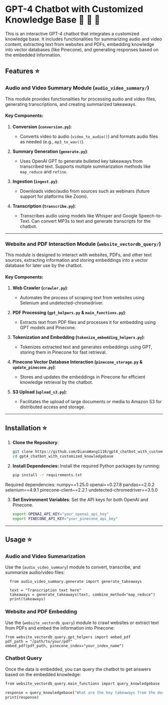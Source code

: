 # GPT-4 Chatbot with Customized Knowledge Base :rocket: :rocket: :rocket:

This is an interactive GPT-4 chatbot that integrates a customized knowledge base. It includes functionalities for summarizing audio and video content, extracting text from websites and PDFs, embedding knowledge into vector databases (like Pinecone), and generating responses based on the embedded information. 

## Features :star:

### Audio and Video Summary Module (`audio_video_summary/`)

This module provides functionalities for processing audio and video files, generating transcriptions, and creating summarized takeaways.

#### Key Components:
1. **Conversion (`conversion.py`)**: 
   - Converts video to audio (`video_to_audio()`) and formats audio files as needed (e.g., `mp3_to_wav()`).

2. **Summary Generation (`generate.py`)**: 
   - Uses OpenAI GPT to generate bulleted key takeaways from transcribed text. Supports multiple summarization methods like `map_reduce` and `refine`.

3. **Ingestion (`ingest.py`)**: 
   - Downloads video/audio from sources such as webinars (future support for platforms like Zoom).

4. **Transcription (`transcribe.py`)**: 
   - Transcribes audio using models like Whisper and Google Speech-to-Text. Can convert MP3s to text and generate transcripts for the chatbot.

---

### Website and PDF Interaction Module (`website_vectordb_query/`)

This module is designed to interact with websites, PDFs, and other text sources, extracting information and storing embeddings into a vector database for later use by the chatbot.

#### Key Components:
1. **Web Crawler (`crawler.py`)**: 
   - Automates the process of scraping text from websites using Selenium and undetected-chromedriver.

2. **PDF Processing (`gpt_helpers.py` & `main_functions.py`)**: 
   - Extracts text from PDF files and processes it for embedding using GPT models and Pinecone.

3. **Tokenization and Embedding (`tokenize_embedding_helpers.py`)**: 
   - Tokenizes extracted text and generates embeddings using GPT, storing them in Pinecone for fast retrieval.

4. **Pinecone Vector Database Interaction (`pinecone_storage.py` & `update_pinecone.py`)**: 
   - Stores and updates the embeddings in Pinecone for efficient knowledge retrieval by the chatbot.

5. **S3 Upload (`upload_s3.py`)**: 
   - Facilitates the upload of large documents or media to Amazon S3 for distributed access and storage.

---

## Installation :star: 

1. **Clone the Repository**:
   ```bash
   git clone https://github.com/DianaWang1110/gpt4_chatbot_with_customized_knowledgebase.git
   cd gpt4_chatbot_with_customized_knowledgebase
2. **Install Dependencies:** Install the required Python packages by running:
   ```bash
   pip install -r requirements.txt
   
  Required dependencies:
  numpy==1.25.0
  openai==0.27.8
  pandas==2.0.2
  selenium==4.9.1
  pinecone-client~=2.2.1
  undetected-chromedriver==3.5.0

3. **Set Environment Variables**: Set the API keys for both OpenAI and Pinecone.
   ```bash
   export OPENAI_API_KEY="your_openai_api_key"
   export PINECONE_API_KEY="your_pinecone_api_key"

 ---

  ## Usage :star: 
  ### Audio and Video Summarization
  Use the (`audio_video_summary`) module to convert, transcribe, and summarize audio/video files:

    
      from audio_video_summary.generate import generate_takeaways
      
      text = "Transcription text here"
      takeaways = generate_takeaways(text, combine_method="map_reduce")
      print(takeaways)

  ### Website and PDF Embedding
  Use the (`website_vectordb_query`) module to crawl websites or extract text from PDFs and embed the information into Pinecone:
   
   
    from website_vectordb_query.gpt_helpers import embed_pdf
    pdf_path = "/path/to/your/pdf"
    embed_pdf(pdf_path, pinecone_index="your_index_name")


  ### Chatbot Query
  Once the data is embedded, you can query the chatbot to get answers based on the embedded knowledge:

  ```bash
  from website_vectordb_query.main_functions import query_knowledgebase

  response = query_knowledgebase("What are the key takeaways from the document?")
  print(response)


  
